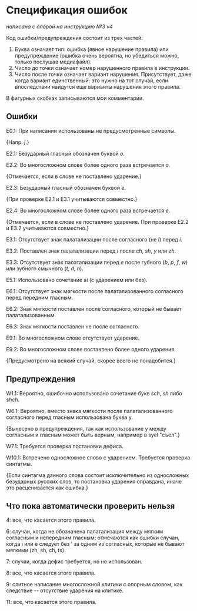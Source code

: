 # Спецификация ошибок

_написана с опорой на инструкцию №3 v4_

Код ошибки/предупреждения состоит из трех частей:

1. Буква означает тип: ошибка (явное нарушение правила) или предупреждение (ошибка очень вероятна, но убедиться можно, только послушав медиафайл).
2. Число до точки означает номер нарушенного правила в инструкции.
3. Число после точки означает вариант нарушения. Присутствует, даже когда вариант единственный; это нужно на тот случай, если впоследствии найдутся еще варианты нарушения этого правила.

В фигурных скобках записываются мои комментарии.

## Ошибки

E0.1: При написании использованы не предусмотренные символы.

{Напр. _j_.}

E2.1: Безударный гласный обозначен буквой _o_.

E2.2: Во многосложном слове более одного раза встречается _o_.

{Отмечается, если в слове не поставлено ударение.}

E2.3: Безударный гласный обозначен буквой _e_.

{При проверке E2.1 и E3.1 учитываются совместно.}

E2.4: Во многосложном слове более одного раза встречается _e_.

{Отмечается, если в слове не поставлено ударение. При проверке E2.2 и E3.2 учитываются совместно.}

E3.1: Отсутствует знак палатализации после согласного (не _l_) перед _i_.

E3.2: Поставлен знак палатализации перед _i_ после _ch_, _sh_,  _y_ или _zh_.

E3.3: Отсутствует знак палатализации перед _e_ после губного (_b_, _p_, _f_, _w_) или зубного смычного (_t_, _d_, _n_).

E5.1: Использовано сочетание ai (с ударением или без).

E6.1: Отсутствует знак мягкости после палатализованного согласного перед передним гласным.

E6.2: Знак мягкости поставлен после согласного, который не бывает палатализованным.

E6.3: Знак мягкости поставлен не после согласного.

E9.1: Во многосложном слове отсутствует ударение.

E9.2: Во многосложном слове поставлено более одного ударения.

{Предусмотрено на всякий случай, скорее всего не понадобится.}

## Предупреждения

W1.1: Вероятно, ошибочно использовано сочетание букв _sch_, _sh_ либо _shch_.

W6.1: Вероятно, вместо знака мягкости после палатализованного согласного перед гласным использована буква y.

{Вынесено в предупреждения, так как использование y между согласным и гласным может быть верным, например в syel "съел".}

W7.1: Требуется проверка постановки дефиса.

W10.1: Встречено односложное слово с ударением. Требуется проверка синтагмы.

{Если синтагма данного слова состоит исключительно из односложных безударных русских слов, то постановка ударения оправдана, иначе это расценивается как ошибка.}

## Что пока автоматически проверить нельзя

4: все, что касается этого правила.

6: случаи, когда не обозначена палатализация между мягким согласным и непередним гласным; отмечаются как ошибки случаи, когда i или e следует без ' за одним из согласных, которые не бывают мягкими (zh, sh, ch, ts).

7: случаи, когда дефис требуется, но не использован.

8: все, что касается этого правила.

9: слитное написание многосложной клитики с опорным словом, как следствие -- отсутствие ударения на клитике.

11: все, что касается этого правила.